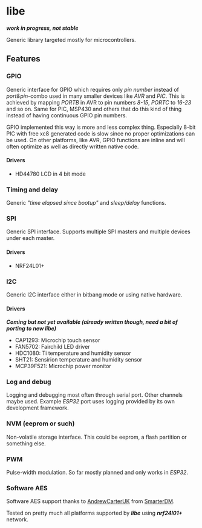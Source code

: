 # libe
***work in progress, not stable***

Generic library targeted mostly for microcontrollers.

## Features

### GPIO

Generic interface for GPIO which requires only *pin number* instead of *port&pin*-combo used in many smaller devices like *AVR* and *PIC*.
This is achieved by mapping *PORTB* in AVR to pin numbers *8-15*, *PORTC* to *16-23* and so on.
Same for PIC, MSP430 and others that do this kind of thing instead of having continuous
GPIO pin numbers.

GPIO implemented this way is more and less complex thing.
Especially 8-bit PIC with free xc8 generated code is slow since no proper optimizations can be used.
On other platforms, like AVR, GPIO functions are inline and will often optimize as well
as directly written native code.

#### Drivers

* HD44780 LCD in 4 bit mode

### Timing and delay

Generic *"time elapsed since bootup"* and *sleep/delay* functions.

### SPI

Generic SPI interface. Supports multiple SPI masters and multiple devices under each master.

#### Drivers

* NRF24L01+

### I2C

Generic I2C interface either in bitbang mode or using native hardware.

#### Drivers

***Coming but not yet available (already written though, need a bit of porting to new libe)***

* CAP1293: Microchip touch sensor
* FAN5702: Fairchild LED driver
* HDC1080: Ti temperature and humidity sensor
* SHT21: Sensirion temperature and humidity sensor
* MCP39F521: Microchip power monitor

### Log and debug

Logging and debugging most often through serial port.
Other channels maybe used. Example *ESP32* port uses logging provided by its own development framework.

### NVM (eeprom or such)

Non-volatile storage interface. This could be eeprom, a flash partition or something else.

### PWM

Pulse-width modulation. So far mostly planned and only works in *ESP32*.

### Software AES

Software AES support thanks to [AndrewCarterUK](https://twitter.com/AndrewCarterUK) from [SmarterDM](https://github.com/SmarterDM/micro-aes).

Tested on pretty much all platforms supported by ***libe*** using ***nrf24l01+*** network.



